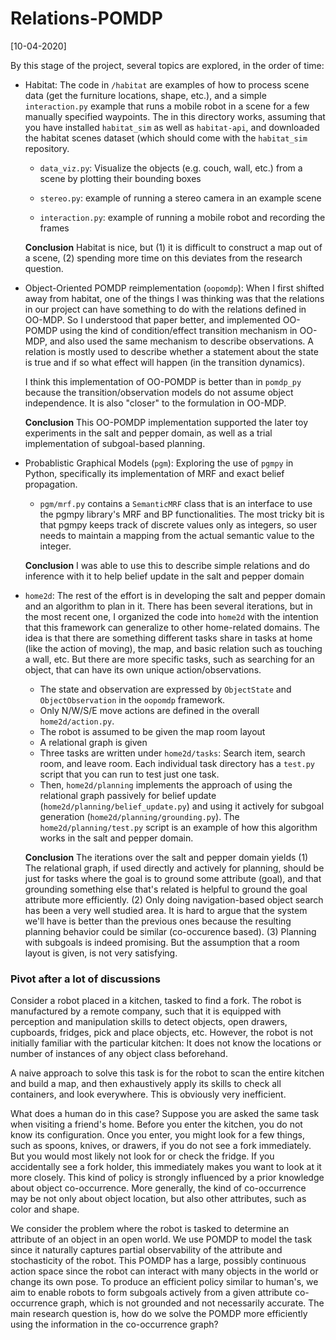 # Relations-POMDP

[10-04-2020]

By this stage of the project, several topics are explored,
in the order of time:

- Habitat: The code in `/habitat` are examples of how to process scene data (get
  the furniture locations, shape, etc.), and a simple `interaction.py` example that
  runs a mobile robot in a scene for a few manually specified waypoints. The in
  this directory works, assuming that you have installed `habitat_sim` as well
  as `habitat-api`, and downloaded the habitat scenes dataset (which should
  come with the `habitat_sim` repository.
      
  - `data_viz.py`: Visualize the objects (e.g. couch, wall, etc.) from a scene
        by plotting their bounding boxes
        
  - `stereo.py`: example of running a stereo camera in an example scene
      
  - `interaction.py`: example of running a mobile robot and recording the frames
      
  
  **Conclusion** Habitat is nice, but (1) it is difficult to construct a map out of a scene,
      (2) spending more time on this deviates from the research question.
      
- Object-Oriented POMDP reimplementation (`oopomdp`): When I first shifted away from
  habitat, one of the things I was thinking was that the relations in our
  project can have something to do with the relations defined in OO-MDP. So I
  understood that paper better, and implemented OO-POMDP using the kind of
  condition/effect transition mechanism in OO-MDP, and also used the same
  mechanism to describe observations. A relation is mostly used to describe
  whether a statement about the state is true and if so what effect will happen
  (in the transition dynamics).
  
  I think this implementation of OO-POMDP is better than in `pomdp_py` because
  the transition/observation models do not assume object independence. It is also
  "closer" to the formulation in OO-MDP.
  
  **Conclusion** This OO-POMDP implementation supported the later toy experiments
  in the salt and pepper domain, as well as a trial implementation of subgoal-based
  planning. 
  
  
- Probablistic Graphical Models (`pgm`): Exploring the use of `pgmpy` in Python,
  specifically its implementation of MRF and exact belief propagation. 
  
  - `pgm/mrf.py` contains a `SemanticMRF` class that is an interface to use the 
        pgmpy library's MRF and BP functionalities. The most tricky bit is that
        pgmpy keeps track of discrete values only as integers, so user needs to
        maintain a mapping from the actual semantic value to the integer. 
        
  **Conclusion** I was able to use this to describe simple relations and do inference
  with it to help belief update in the salt and pepper domain
  
- `home2d`: The rest of the effort is in developing the salt and pepper domain and
  an algorithm to plan in it. There has been several iterations, but in the most
  recent one, I organized the code into `home2d` with the intention that this framework
  can generalize to other home-related domains. The idea is that there are something
  different tasks share in tasks at home (like the action of moving), the map, and
  basic relation such as touching a wall, etc. But there are more specific tasks, such
  as searching for an object, that can have its own unique action/observations.
  
  - The state and observation are expressed by `ObjectState` and `ObjectObservation`
        in the `oopomdp` framework.
  - Only N/W/S/E move actions are defined in the overall `home2d/action.py`. 
  - The robot is assumed to be given the map room layout
  - A relational graph is given
  - Three tasks are written under `home2d/tasks`: Search item, search room, and leave room.
    Each individual task directory has a `test.py` script that you can run to test just one task.
  - Then, `home2d/planning` implements the approach of using the relational
    graph passively for belief update (`home2d/planning/belief_update.py`) and 
    using it actively for subgoal generation (`home2d/planning/grounding.py`).
    The `home2d/planning/test.py` script is an example of how this algorithm
    works in the salt and pepper domain.
        
  **Conclusion** The iterations over the salt and pepper domain yields (1) The
  relational graph, if used directly and actively for planning, should be just
  for tasks where the goal is to ground some attribute (goal), and that grounding something
  else that's related is helpful to ground the goal attribute more efficiently.
  (2) Only doing navigation-based object search has been a very well studied area.
  It is hard to argue that the system we'll have is better than the previous ones
  because the resulting planning behavior could be similar (co-occurence based).
  (3) Planning with subgoals is indeed promising. But the assumption that a
  room layout is given, is not very satisfying.
  
### Pivot after a lot of discussions

Consider a robot placed in a kitchen, tasked to find a fork.  The robot is
manufactured by a remote company, such that it is equipped with perception and
manipulation skills to detect objects, open drawers, cupboards, fridges, pick
and place objects, etc. However, the robot is not initially familiar with the
particular kitchen: It does not know the locations or number of instances of any
object class beforehand.

A naive approach to solve this task is for the robot to scan the entire kitchen
and build a map, and then exhaustively apply its skills to check all containers,
and look everywhere. This is obviously very inefficient.

What does a human do in this case? Suppose you are asked the same task when
visiting a friend's home. Before you enter the kitchen, you do not know its
configuration. Once you enter, you might look for a few things, such as spoons,
knives, or drawers, if you do not see a fork immediately. But you would most
likely not look for or check the fridge. If you accidentally see a fork holder,
this immediately makes you want to look at it more closely.  This kind of policy
is strongly influenced by a prior knowledge about object co-occurrence. More
generally, the kind of co-occurrence may be not only about object location, but
also other attributes, such as color and shape.

We consider the problem where the robot is tasked to determine an attribute of
an object in an open world. We use POMDP to model the task since it naturally
captures partial observability of the attribute and stochasticity of the
robot. This POMDP has a large, possibly continuous action space since the robot
can interact with many objects in the world or change its own pose.  To produce
an efficient policy similar to human's, we aim to enable robots to form subgoals
actively from a given attribute co-occurrence graph, which is not grounded and
not necessarily accurate. The main research question is, how do we solve the
POMDP more efficiently using the information in the co-occurrence graph?
